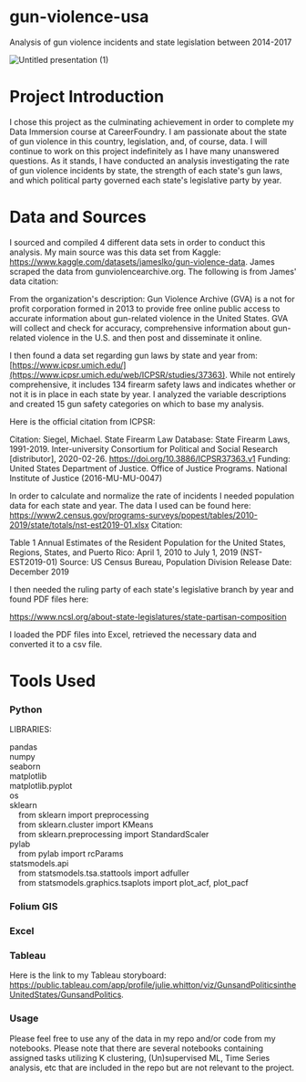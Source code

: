 # gun-violence-usa
Analysis of gun violence incidents and state legislation between 2014-2017

![Untitled presentation (1)](https://github.com/juliewhitton/gun-violence-usa/assets/84740189/da7cc1ef-3d72-4fcd-b9b8-05925b4d1247)

# Project Introduction
I chose this project as the culminating achievement in order to complete my Data Immersion course at CareerFoundry. I am passionate about the state of gun violence in this country, legislation, and, of course, data. I will continue to work on this project indefinitely as I have many unanswered questions. 
As it stands, I have conducted an analysis investigating the rate of gun violence incidents by state, the strength of each state's gun laws, and which political party governed each state's legislative party by year. 

# Data and Sources
I sourced and compiled 4 different data sets in order to conduct this analysis. My main source was this data set from Kaggle:
https://www.kaggle.com/datasets/jameslko/gun-violence-data. James scraped the data from gunviolencearchive.org. The following is from James' data citation:

From the organization's description:
Gun Violence Archive (GVA) is a not for profit corporation formed in 2013 to provide free online public access to accurate information about gun-related violence in the United States. GVA will collect and check for accuracy, comprehensive information about gun-related violence in the U.S. and then post and disseminate it online.

I then found a data set regarding gun laws by state and year from:
[https://www.icpsr.umich.edu/](https://www.icpsr.umich.edu/web/ICPSR/studies/37363). While not entirely comprehensive, it includes 134 firearm safety laws and indicates whether or not it is in place in each state by year. I analyzed the variable descriptions and created 15 gun safety categories on which to base my analysis.

Here is the official citation from ICPSR:

Citation:
Siegel, Michael. State Firearm Law Database: State Firearm Laws, 1991-2019. Inter-university Consortium for Political and Social Research [distributor], 2020-02-26. https://doi.org/10.3886/ICPSR37363.v1
Funding: United States Department of Justice. Office of Justice Programs. National Institute of Justice (2016-MU-MU-0047)

In order to calculate and normalize the rate of incidents I needed population data for each state and year. The data I used can be found here: https://www2.census.gov/programs-surveys/popest/tables/2010-2019/state/totals/nst-est2019-01.xlsx
Citation:

Table 1 Annual Estimates of the Resident Population for the United States, Regions, States, and Puerto Rico: April 1, 2010 to July 1, 2019 (NST-EST2019-01)
Source: US Census Bureau, Population Division
Release Date: December 2019

I then needed the ruling party of each state's legislative branch by year and found PDF files here:

https://www.ncsl.org/about-state-legislatures/state-partisan-composition

I loaded the PDF files into Excel, retrieved the necessary data and converted it to a csv file.

# Tools Used

### Python

LIBRARIES:

pandas\
numpy\
seaborn\
matplotlib\
matplotlib.pyplot\
os\
sklearn\
&nbsp;&nbsp;&nbsp;&nbsp;from sklearn import preprocessing\
&nbsp;&nbsp;&nbsp;&nbsp;from sklearn.cluster import KMeans\
&nbsp;&nbsp;&nbsp;&nbsp;from sklearn.preprocessing import StandardScaler\
pylab\
&nbsp;&nbsp;&nbsp;&nbsp;from pylab import rcParams\
statsmodels.api\
&nbsp;&nbsp;&nbsp;&nbsp;from statsmodels.tsa.stattools import adfuller\
&nbsp;&nbsp;&nbsp;&nbsp;from statsmodels.graphics.tsaplots import plot_acf, plot_pacf

### Folium GIS

### Excel

### Tableau

Here is the link to my Tableau storyboard:
https://public.tableau.com/app/profile/julie.whitton/viz/GunsandPoliticsintheUnitedStates/GunsandPolitics.

### Usage

Please feel free to use any of the data in my repo and/or code from my notebooks. Please note that there are several notebooks containing assigned tasks utilizing K clustering, (Un)supervised ML, Time Series analysis, etc that are included in the repo but are not relevant to the project.

